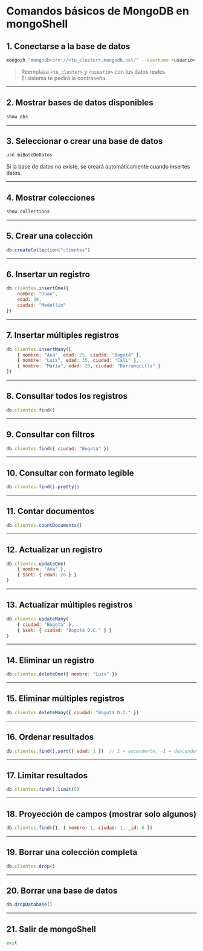 # Comandos básicos de MongoDB en mongoShell

## 1. Conectarse a la base de datos
```bash
mongosh "mongodb+srv://<tu_cluster>.mongodb.net/" --username <usuario>
```
> Reemplaza `<tu_cluster>` y `<usuario>` con tus datos reales.  
> El sistema te pedirá la contraseña.

---

## 2. Mostrar bases de datos disponibles
```javascript
show dbs
```

---

## 3. Seleccionar o crear una base de datos
```javascript
use miBaseDeDatos
```
Si la base de datos no existe, se creará automáticamente cuando insertes datos.

---

## 4. Mostrar colecciones
```javascript
show collections
```

---

## 5. Crear una colección
```javascript
db.createCollection("clientes")
```

---

## 6. Insertar un registro
```javascript
db.clientes.insertOne({
    nombre: "Juan",
    edad: 30,
    ciudad: "Medellín"
})
```

---

## 7. Insertar múltiples registros
```javascript
db.clientes.insertMany([
    { nombre: "Ana", edad: 25, ciudad: "Bogotá" },
    { nombre: "Luis", edad: 35, ciudad: "Cali" },
    { nombre: "María", edad: 28, ciudad: "Barranquilla" }
])
```

---

## 8. Consultar todos los registros
```javascript
db.clientes.find()
```

---

## 9. Consultar con filtros
```javascript
db.clientes.find({ ciudad: "Bogotá" })
```

---

## 10. Consultar con formato legible
```javascript
db.clientes.find().pretty()
```

---

## 11. Contar documentos
```javascript
db.clientes.countDocuments()
```

---

## 12. Actualizar un registro
```javascript
db.clientes.updateOne(
    { nombre: "Ana" },
    { $set: { edad: 26 } }
)
```

---

## 13. Actualizar múltiples registros
```javascript
db.clientes.updateMany(
    { ciudad: "Bogotá" },
    { $set: { ciudad: "Bogotá D.C." } }
)
```

---

## 14. Eliminar un registro
```javascript
db.clientes.deleteOne({ nombre: "Luis" })
```

---

## 15. Eliminar múltiples registros
```javascript
db.clientes.deleteMany({ ciudad: "Bogotá D.C." })
```

---

## 16. Ordenar resultados
```javascript
db.clientes.find().sort({ edad: 1 })  // 1 = ascendente, -1 = descendente
```

---

## 17. Limitar resultados
```javascript
db.clientes.find().limit(5)
```

---

## 18. Proyección de campos (mostrar solo algunos)
```javascript
db.clientes.find({}, { nombre: 1, ciudad: 1, _id: 0 })
```

---

## 19. Borrar una colección completa
```javascript
db.clientes.drop()
```

---

## 20. Borrar una base de datos
```javascript
db.dropDatabase()
```

---

## 21. Salir de mongoShell
```bash
exit
```
